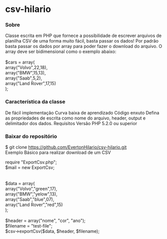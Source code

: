 # csv-hilario
<h3>Sobre</h3>
Classe escrita em PHP que fornece a possibilidade de escrever arquivos de planilha CSV de uma forma muito fácil, basta passar os dados! 
Por padrão basta passar os dados por array para poder fazer o download do arquivo. O array deve ser bidimensional como o exemplo abaixo:
<br><br>
$cars = array(<br>
    array("Volvo",22,18),<br>
    array("BMW",15,13),<br>
    array("Saab",5,2),<br>
    array("Land Rover",17,15)<br>
);<br>

<h3>Característica da classe</h3>

De fácil implementação
Curva baixa de aprendizado
Código enxuto
Defina as propriedades de escrita como nome do arquivo, header, output e delimitador dos dados.
Requisitos
Versão PHP 5.2.0 ou superior

<h3>Baixar do repositório</h3>

$ git clone https://github.com/EvertonHilario/csv-hilario.git<br>
Exemplo Básico para realizar download de um CSV<br>
<?php<br>
require "ExportCsv.php";<br>
$mail = new ExportCsv;<br>
<br><br>
$data = array(<br>
    array("Volvo","green",17),<br>
    array("BMW","yelow",13),<br>
    array("Saab","blue",07),<br>
    array("Land Rover","red",15)<br>
);<br><br>

$header = array("nome", "cor", "ano");<br>
$filename = "test-file";<br>
$csv->exportCsv($data, $header, $filename);

